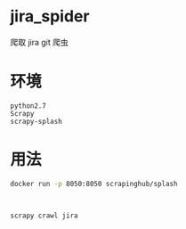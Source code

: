 # jira_spider
 爬取 jira git 爬虫
 
# 环境

```
python2.7
Scrapy
scrapy-splash
```

# 用法

```bash
docker run -p 8050:8050 scrapinghub/splash



scrapy crawl jira
```
